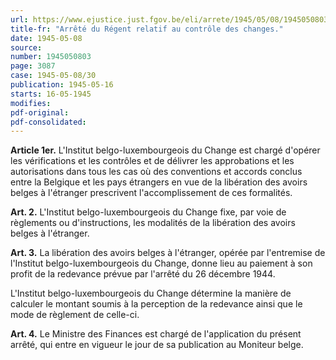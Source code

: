 ```yaml
---
url: https://www.ejustice.just.fgov.be/eli/arrete/1945/05/08/1945050803/justel
title-fr: "Arrêté du Régent relatif au contrôle des changes."
date: 1945-05-08
source:
number: 1945050803
page: 3087
case: 1945-05-08/30
publication: 1945-05-16
starts: 16-05-1945
modifies:
pdf-original:
pdf-consolidated:
---
```


**Article 1er.** L'Institut belgo-luxembourgeois du Change est chargé d'opérer les vérifications et les contrôles et de délivrer les approbations et les autorisations dans tous les cas où des conventions et accords conclus entre la Belgique et les pays étrangers en vue de la libération des avoirs belges à l'étranger prescrivent l'accomplissement de ces formalités.

**Art. 2.** L'Institut belgo-luxembourgeois du Change fixe, par voie de règlements ou d'instructions, les modalités de la libération des avoirs belges à l'étranger.

**Art. 3.** La libération des avoirs belges à l'étranger, opérée par l'entremise de l'Institut belgo-luxembourgeois du Change, donne lieu au paiement à son profit de la redevance prévue par l'arrêté du 26 décembre 1944.

L'Institut belgo-luxembourgeois du Change détermine la manière de calculer le montant soumis à la perception de la redevance ainsi que le mode de règlement de celle-ci.

**Art. 4.** Le Ministre des Finances est chargé de l'application du présent arrêté, qui entre en vigueur le jour de sa publication au Moniteur belge.
